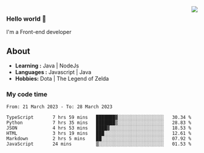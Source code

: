 <img align='right' src="https://github-readme-stats.vercel.app/api?username=jumodada&show_icons=true&theme=vue">

### Hello world 👋

I'm a Front-end developer 
    
## About
-  **Learning :** Java | NodeJs
-  **Languages :** Javascript | Java
-  **Hobbies:** Dota | The Legend of Zelda

### My code time

<!--START_SECTION:waka-->

```text
From: 21 March 2023 - To: 28 March 2023

TypeScript       7 hrs 59 mins   ███████▓░░░░░░░░░░░░░░░░░   30.34 %
Python           7 hrs 35 mins   ███████▒░░░░░░░░░░░░░░░░░   28.83 %
JSON             4 hrs 53 mins   ████▓░░░░░░░░░░░░░░░░░░░░   18.53 %
HTML             3 hrs 19 mins   ███░░░░░░░░░░░░░░░░░░░░░░   12.61 %
Markdown         2 hrs 5 mins    ██░░░░░░░░░░░░░░░░░░░░░░░   07.92 %
JavaScript       24 mins         ▒░░░░░░░░░░░░░░░░░░░░░░░░   01.53 %
```

<!--END_SECTION:waka-->
